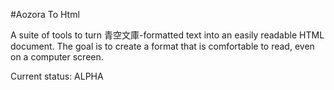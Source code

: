 #Aozora To Html

A suite of tools to turn 青空文庫-formatted text into an easily readable HTML
document.  The goal is to create a format that is comfortable to read, even on
a computer screen.

Current status: ALPHA
